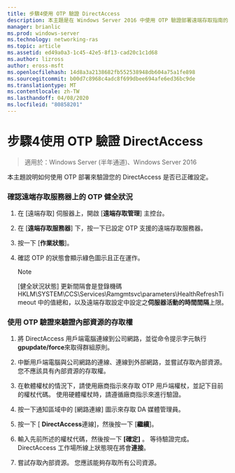 ```yaml
---
title: 步驟4使用 OTP 驗證 DirectAccess
description: 本主題是在 Windows Server 2016 中使用 OTP 驗證部署遠端存取指南的一部分。
manager: brianlic
ms.prod: windows-server
ms.technology: networking-ras
ms.topic: article
ms.assetid: ed49a0a3-1c45-42e5-8f13-cad20c1c1d68
ms.author: lizross
author: eross-msft
ms.openlocfilehash: 14d8a3a2138682fb552538948db604a75a1fe898
ms.sourcegitcommit: b00d7c8968c4adc8f699dbee694afe6ed36bc9de
ms.translationtype: MT
ms.contentlocale: zh-TW
ms.lasthandoff: 04/08/2020
ms.locfileid: "80858201"
---
```

# <a name="step-4-verify-directaccess-with-otp"></a>步驟4使用 OTP 驗證 DirectAccess

>適用於：Windows Server (半年通道)、Windows Server 2016

本主題說明如何使用 OTP 部署來驗證您的 DirectAccess 是否已正確設定。
  
### <a name="to-verify-otp-health-on-the-remote-access-server"></a>確認遠端存取服務器上的 OTP 健全狀況

1. 在 [遠端存取] 伺服器上，開啟 [**遠端存取管理**] 主控台。  

2. 在 [**遠端存取服務器**] 下，按一下已設定 OTP 支援的遠端存取服務器。  

3. 按一下 [**作業狀態**]。  

4. 確認 OTP 的狀態會顯示綠色圖示且正在運作。  
  
    > [!NOTE]  
    > [健全狀況狀態] 更新間隔會是登錄機碼 HKLM\SYSTEM\CCS\Services\Ramgmtsvc\parameters\HealthRefreshTimeout 中的值總和，以及遠端存取設定中設定之**伺服器活動的時間間隔**上限。  
  
### <a name="to-verify-access-to-internal-resources-using-otp-authentication"></a>使用 OTP 驗證來驗證內部資源的存取權  
  
1.  將 DirectAccess 用戶端電腦連線到公司網路，並從命令提示字元執行**gpupdate/force**來取得群組原則。  
  
2.  中斷用戶端電腦與公司網路的連線、連線到外部網路，並嘗試存取內部資源。 您不應該具有內部資源的存取權。  
  
3.  在軟體權杖的情況下，請使用廠商指示來存取 OTP 用戶端權杖，並記下目前的權杖代碼。 使用硬體權杖時，請遵循廠商指示來進行驗證。  
  
4.  按一下通知區域中的 [網路連線] 圖示來存取 DA 媒體管理員。  
  
5.  按一下 [ **DirectAccess**連線]，然後按一下 [**繼續**]。  
  
6.  輸入先前所述的權杖代碼，然後按一下 **[確定]** 。 等待驗證完成。 DirectAccess 工作場所線上狀態現在將會**連接**。  
  
7.  嘗試存取內部資源。 您應該能夠存取所有公司資源。  
  


